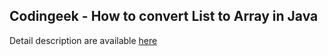 ## Codingeek - How to convert List to Array in Java
Detail description are available [here](https://www.codingeek.com/java/how-to-convert-list-to-array-in-java)
